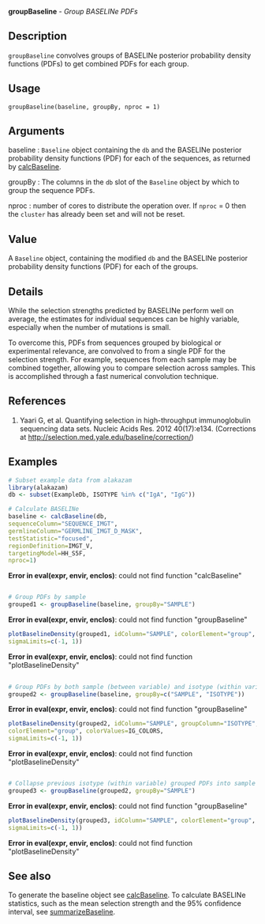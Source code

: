 





**groupBaseline** - *Group BASELINe PDFs*

Description
--------------------

`groupBaseline` convolves groups of BASELINe posterior probability density 
functions (PDFs) to get combined PDFs for each group.


Usage
--------------------
```
groupBaseline(baseline, groupBy, nproc = 1)
```

Arguments
-------------------

baseline
:   `Baseline` object containing the `db` and the 
BASELINe posterior probability density functions 
(PDF) for each of the sequences, as returned by
[calcBaseline](calcBaseline.md).

groupBy
:   The columns in the `db` slot of the `Baseline`
object by which to group the sequence PDFs.

nproc
:   number of cores to distribute the operation over. If 
`nproc` = 0 then the `cluster` has already been
set and will not be reset.




Value
-------------------

A `Baseline` object, containing the modified `db` and the BASELINe 
posterior probability density functions (PDF) for each of the groups.


Details
-------------------

While the selection strengths predicted by BASELINe perform well on average, 
the estimates for individual sequences can be highly variable, especially when the 
number of mutations is small. 

To overcome this, PDFs from sequences grouped by biological or experimental relevance,
are convolved to from a single PDF for the selection strength. For example, sequences
from each sample may be combined together, allowing you to compare selection  across 
samples. This is accomplished through a fast numerical convolution technique.


References
-------------------


1. Yaari G, et al. Quantifying selection in high-throughput immunoglobulin 
sequencing data sets. 
Nucleic Acids Res. 2012 40(17):e134. 
(Corrections at http://selection.med.yale.edu/baseline/correction/)
 



Examples
-------------------

```R
# Subset example data from alakazam
library(alakazam)
db <- subset(ExampleDb, ISOTYPE %in% c("IgA", "IgG"))

# Calculate BASELINe
baseline <- calcBaseline(db, 
sequenceColumn="SEQUENCE_IMGT",
germlineColumn="GERMLINE_IMGT_D_MASK", 
testStatistic="focused",
regionDefinition=IMGT_V,
targetingModel=HH_S5F,
nproc=1)

```

**Error in eval(expr, envir, enclos)**: could not find function "calcBaseline"
```R

# Group PDFs by sample
grouped1 <- groupBaseline(baseline, groupBy="SAMPLE")

```

**Error in eval(expr, envir, enclos)**: could not find function "groupBaseline"
```R
plotBaselineDensity(grouped1, idColumn="SAMPLE", colorElement="group", 
sigmaLimits=c(-1, 1))

```

**Error in eval(expr, envir, enclos)**: could not find function "plotBaselineDensity"
```R
 
# Group PDFs by both sample (between variable) and isotype (within variable)
grouped2 <- groupBaseline(baseline, groupBy=c("SAMPLE", "ISOTYPE"))

```

**Error in eval(expr, envir, enclos)**: could not find function "groupBaseline"
```R
plotBaselineDensity(grouped2, idColumn="SAMPLE", groupColumn="ISOTYPE",
colorElement="group", colorValues=IG_COLORS,
sigmaLimits=c(-1, 1))

```

**Error in eval(expr, envir, enclos)**: could not find function "plotBaselineDensity"
```R

# Collapse previous isotype (within variable) grouped PDFs into sample PDFs
grouped3 <- groupBaseline(grouped2, groupBy="SAMPLE")

```

**Error in eval(expr, envir, enclos)**: could not find function "groupBaseline"
```R
plotBaselineDensity(grouped3, idColumn="SAMPLE", colorElement="group",
sigmaLimits=c(-1, 1))
```

**Error in eval(expr, envir, enclos)**: could not find function "plotBaselineDensity"

See also
-------------------

To generate the baseline object see [calcBaseline](calcBaseline.md).
To calculate BASELINe statistics, such as the mean selection strength
and the 95% confidence interval, see [summarizeBaseline](summarizeBaseline.md).



